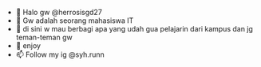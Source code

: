 - 👋 Halo gw @herrosisgd27
- 👀 Gw adalah seorang mahasiswa IT
- 🌱 di sini w mau berbagi apa yang udah gua pelajarin dari kampus dan jg teman-teman gw
- 💞️ enjoy
- 📫 Follow my ig @syh.runn

<!---
herrosisgd27/herrosisgd27 is a ✨ special ✨ repository because its `README.md` (this file) appears on your GitHub profile.
You can click the Preview link to take a look at your changes.
--->
